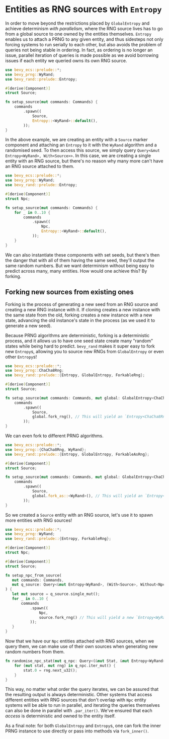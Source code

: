# Entities as RNG sources with `Entropy`

In order to move beyond the restrictions placed by `GlobalEntropy` and achieve determinism *with parallelism*, where the RNG source lives has to go from a global source to one owned by the entities themselves. `Entropy` enables us to attach a PRNG to any given entity, and thus sidesteps not only forcing systems to run serially to each other, but also avoids the problem of queries not being stable in ordering. In fact, as ordering is no longer an issue, parallel iteration of queries is made possible as we avoid borrowing issues if each entity we queried owns its own RNG source.

```rust
use bevy_ecs::prelude::*;
use bevy_prng::WyRand;
use bevy_rand::prelude::Entropy;

#[derive(Component)]
struct Source;

fn setup_source(mut commands: Commands) {
    commands
        .spawn((
            Source,
            Entropy::<WyRand>::default(),
        ));
}
```

In the above example, we are creating an entity with a `Source` marker component and attaching an `Entropy` to it with the `WyRand` algorithm and a randomised seed. To then access this source, we simply query `Query<&mut Entropy<WyRand>, With<Source>>`. In this case, we are creating a single entity with an RNG source, but there's no reason why many more can't have an RNG source attached to them.

```rust
use bevy_ecs::prelude::*;
use bevy_prng::WyRand;
use bevy_rand::prelude::Entropy;

#[derive(Component)]
struct Npc;

fn setup_source(mut commands: Commands) {
    for _ in 0..10 {
        commands
            .spawn((
                Npc,
                Entropy::<WyRand>::default(),
            ));
    }
}
```

We can also instantiate these components with set seeds, but there's then the danger that with all of them having the same seed, they'll output the same random numbers. But we want determinism without being easy to predict across many, many entities. How would one achieve this? By forking.

## Forking new sources from existing ones

Forking is the process of generating a new seed from an RNG source and creating a new RNG instance with it. If cloning creates a new instance with the same state from the old, forking creates a new instance with a new state, advancing the old instance's state in the process (as we used it to generate a new seed).

Because PRNG algorithms are deterministic, forking is a deterministic process, and it allows us to have one seed state create many "random" states while being hard to predict. `bevy_rand` makes it super easy to fork new `Entropy`s, allowing you to source new RNGs from `GlobalEntropy` or even other `Entropy`s!

```rust
use bevy_ecs::prelude::*;
use bevy_prng::ChaCha8Rng;
use bevy_rand::prelude::{Entropy, GlobalEntropy, ForkableRng};

#[derive(Component)]
struct Source;

fn setup_source(mut commands: Commands, mut global: GlobalEntropy<ChaCha8Rng>) {
    commands
        .spawn((
            Source,
            global.fork_rng(), // This will yield an `Entropy<ChaCha8Rng>`
        ));
}
```

We can even fork to different PRNG algorithms.

```rust
use bevy_ecs::prelude::*;
use bevy_prng::{ChaCha8Rng, WyRand};
use bevy_rand::prelude::{Entropy, GlobalEntropy, ForkableAsRng};

#[derive(Component)]
struct Source;

fn setup_source(mut commands: Commands, mut global: GlobalEntropy<ChaCha8Rng>) {
    commands
        .spawn((
            Source,
            global.fork_as::<WyRand>(), // This will yield an `Entropy<WyRand>`
        ));
}
```

So we created a `Source` entity with an RNG source, let's use it to spawn more entities with RNG sources!

```rust
use bevy_ecs::prelude::*;
use bevy_prng::WyRand;
use bevy_rand::prelude::{Entropy, ForkableRng};

#[derive(Component)]
struct Npc;

#[derive(Component)]
struct Source;

fn setup_npc_from_source(
   mut commands: Commands,
   mut q_source: Query<&mut Entropy<WyRand>, (With<Source>, Without<Npc>)>,
) {
   let mut source = q_source.single_mut();
   for _ in 0..10 {
       commands
           .spawn((
               Npc,
               source.fork_rng() // This will yield a new `Entropy<WyRand>`
           ));
   }
}
```

Now that we have our `Npc` entities attached with RNG sources, when we query them, we can make use of their own sources when generating new random numbers from them.

```rust ignore
fn randomise_npc_stat(mut q_npc: Query<(&mut Stat, &mut Entropy<WyRand>), With<Npc>>) {
    for (mut stat, mut rng) in q_npc.iter_mut() {
        stat.0 = rng.next_u32();
    }
}
```

This way, no matter what order the query iterates, we can be assured that the resulting output is always deterministic. Other systems that access different entities with RNG sources that don't overlap with `Npc` entity systems will be able to run in parallel, and iterating the queries themselves can also be done in parallel with `.par_iter()`. We've ensured that each *access* is deterministic and owned to the entity itself.

As a final note: for both `GlobalEntropy` and `Entropy`s, one can fork the inner PRNG instance to use directly or pass into methods via `fork_inner()`.

